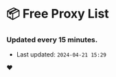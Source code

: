 # :package: Free Proxy List
### Updated every 15 minutes.

- Last updated: `2024-04-21 15:29`

:heart:
